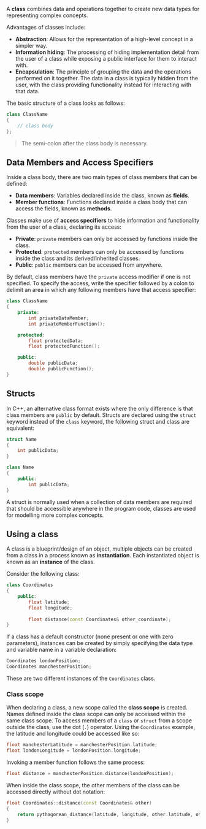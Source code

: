 A **class** combines data and operations together to create new data types for representing complex concepts.

Advantages of classes include:
- **Abstraction**: Allows for the representation of a high-level concept in a simpler way.
- **Information hiding**: The processing of hiding implementation detail from the user of a class while exposing a public interface for them to interact with.
- **Encapsulation**: The principle of grouping the data and the operations performed on it together. The data in a class is typically hidden from the user, with the class providing functionality instead for interacting with that data.

The basic structure of a class looks as follows:

```cpp
class ClassName
{
	// class body
};
```

> The semi-colon after the class body is necessary.

## Data Members and Access Specifiers
Inside a class body, there are two main types of class members that can be defined:

- **Data members**: Variables declared inside the class, known as **fields**.
- **Member functions**: Functions declared inside a class body that can access the fields, known as **methods**.

Classes make use of **access specifiers** to hide information and functionality from the user of a class, declaring its access:

- **Private**: `private` members can only be accessed by functions inside the class.
- **Protected**: `protected` members can only be accessed by functions inside the class and its derived/inherited classes.
- **Public**: `public` members can be accessed from anywhere.

By default, class members have the `private` access modifier if one is not specified. To specify the access, write the specifier followed by a colon to delimit an area in which any following members have that access specifier:

```cpp
class ClassName
{
	private:
		int privateDataMember;
		int privateMemberFunction();

	protected:
		float protectedData;
		float protectedFunction();

	public:
		double publicData;
		double publicFunction();
}
```

## Structs

In C++, an alternative class format exists where the only difference is that class members are `public` by default. Structs are declared using the `struct` keyword instead of the `class` keyword, the following struct and class are equivalent:

```cpp
struct Name
{
	int publicData;
}

class Name
{
	public:
		int publicData;
}
```

A struct is normally used when a collection of data members are required that should be accessible anywhere in the program code, classes are used for modelling more complex concepts.

## Using a class

A class is a blueprint/design of an object, multiple objects can be created from a class in a process known as **instantiation**. Each instantiated object is known as an **instance** of the class.

Consider the following class:

```cpp
class Coordinates
{
	public:
		float latitude;
		float longitude;
		
		float distance(const Coordinates& other_coordinate);
}
```

If a class has a default constructor (none present or one with zero parameters), instances can be created by simply specifying the data type and variable name in a variable declaration:

```cpp
Coordinates londonPosition;
Coordinates manchesterPosition;
```

These are two different instances of the `Coordinates` class.

### Class scope

When declaring a class, a new scope called the **class scope** is created. Names defined inside the class scope can only be accessed within the same class scope. To access members of a `class` or `struct` from a scope outside the class, use the dot (`.`) operator. Using the `Coordinates` example, the latitude and longitude could be accessed like so:

```cpp
float manchesterLatitude = manchesterPosition.latitude;
float londonLongitude = londonPosition.longitude;
```

Invoking a member function follows the same process:

```cpp
float distance = manchesterPosition.distance(londonPosition);
```

When inside the class scope, the other members of the class can be accessed directly without dot notation:

```cpp
float Coordinates::distance(const Coordinates& other)
{
	return pythagorean_distance(latitude, longitude, other.latitude, other.longitude);
}
```

